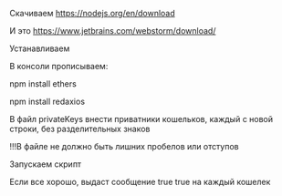 Скачиваем https://nodejs.org/en/download

И это https://www.jetbrains.com/webstorm/download/

Устанавливаем

В консоли прописываем:

npm install ethers

npm install redaxios

В файл privateKeys внести приватники кошельков, каждый с новой строки, без разделительных знаков

!!!В файле не должно быть лишних пробелов или отступов

Запускаем скрипт



Если все хорошо, выдаст сообщение true true на каждый кошелек

